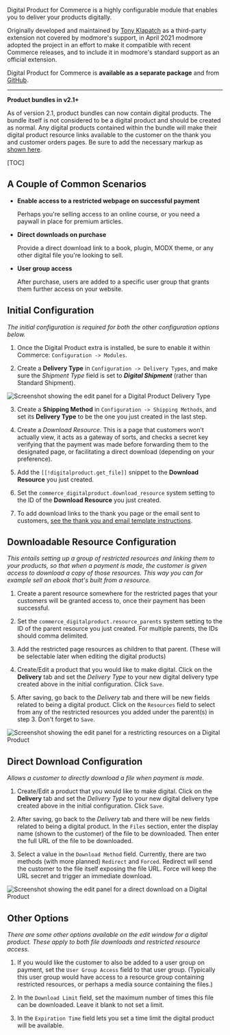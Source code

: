 Digital Product for Commerce is a highly configurable module that enables you to deliver your products digitally.

Originally developed and maintained by [Tony Klapatch](https://github.com/tonyklapatch) as a third-party extension not covered by modmore's support,
in April 2021 modmore adopted the project in an effort to make it compatible with recent Commerce releases,
and to include it in modmore's standard support as an official extension.

Digital Product for Commerce is **available as a separate package** and from [GitHub](https://github.com/modmore/Commerce_DigitalProduct).

___

**Product bundles in v2.1+**

As of version 2.1, product bundles can now contain digital products. The bundle itself is not considered to be a digital 
product and should be created as normal. Any digital products contained within the bundle will make their digital 
product resource links available to the customer on the thank you and customer orders pages. Be sure to add the 
necessary markup as [shown here](ThankYou.md).


[TOC]

## A Couple of Common Scenarios

- **Enable access to a restricted webpage on successful payment**

  Perhaps you're selling access to an online course, or you need a paywall in place for premium articles.


- **Direct downloads on purchase**

  Provide a direct download link to a book, plugin, MODX theme, or any other digital file you're looking to sell.


- **User group access**

  After purchase, users are added to a specific user group that grants them further access on your website.

## Initial Configuration

*The initial configuration is required for both the other configuration options below.*

1. Once the Digital Product extra is installed, be sure to enable it within Commerce: `Configuration -> Modules`.


2. Create a **Delivery Type** in `Configuration -> Delivery Types`, and make sure the *Shipment Type* field is set to ***Digital Shipment*** (rather than Standard Shipment).

![Screenshot showing the edit panel for a Digital Product Delivery Type](../images/digitalproduct/digital-product-delivery-type.png)

3. Create a **Shipping Method** in `Configuration -> Shipping Methods`, and set its **Delivery Type** to be the one you just created in the last step.


4. Create a *Download Resource*. This is a page that customers won't actually view, it acts as a gateway of sorts, and checks a secret key verifying that the payment was made before forwarding them to the designated page, or facilitating a direct download (depending on your preference).

5. Add the `[[!digitalproduct.get_file]]` snippet to the **Download Resource** you just created.


6. Set the `commerce_digitalproduct.download_resource` system setting to the ID of the **Download Resource** you just created.

7. To add download links to the thank you page or the email sent to customers, [see the thank you and email template instructions](ThankYou).

## Downloadable Resource Configuration

*This entails setting up a group of restricted resources and linking them to your products, so that when a payment is made, the customer is given access to download a copy of those resources. This way you can for example sell an ebook that's built from a resource.*

1. Create a parent resource somewhere for the restricted pages that your customers will be granted access to, once their payment has been successful.


2. Set the `commerce_digitalproduct.resource_parents` system setting to the ID of the parent resource you just created. For multiple parents, the IDs should comma delimited.


3. Add the restricted page resources as children to that parent. (These will be selectable later when editing the digital products)


4. Create/Edit a product that you would like to make digital. Click on the **Delivery** tab and set the *Delivery Type* to your new digital delivery type created above in the initial configuration. Click `Save`.


5. After saving, go back to the *Delivery* tab and there will be new fields related to being a digital product. Click on the `Resources` field to select from any of the restricted resources you added under the parent(s) in step 3. Don't forget to `Save`.

![Screenshot showing the edit panel for a restricting resources on a Digital Product](../images/digitalproduct/digital-product-edit-restricted-resources.png)

## Direct Download Configuration

*Allows a customer to directly download a file when payment is made.*

1. Create/Edit a product that you would like to make digital. Click on the **Delivery** tab and set the *Delivery Type* to your new digital delivery type created above in the initial configuration. Click `Save`.


2. After saving, go back to the *Delivery* tab and there will be new fields related to being a digital product. In the `Files` section, enter the display name (shown to the customer) of the file to be downloaded. Then enter the full URL of the file to be downloaded.


3. Select a value in the `Download Method` field. Currently, there are two methods (with more planned) `Redirect`  and `Forced`. Redirect will send the customer to the file itself exposing the file URL. Force will keep the URL secret and trigger an immediate download.

![Screenshot showing the edit panel for a direct download on a Digital Product](../images/digitalproduct/digital-product-edit-direct-download.png)

## Other Options

*There are some other options available on the edit window for a digital product. These apply to both file downloads and restricted resource access.*

1. If you would like the customer to also be added to a user group on payment, set the `User Group Access` field to that user group. (Typically this user group would have access to a resource group containing restricted resources, or perhaps a media source containing the files.)


2. In the `Download Limit` field, set the maximum number of times this file can be downloaded. Leave it blank to not set a limit.


3. In the `Expiration Time` field lets you set a time limit the digital product will be available.
